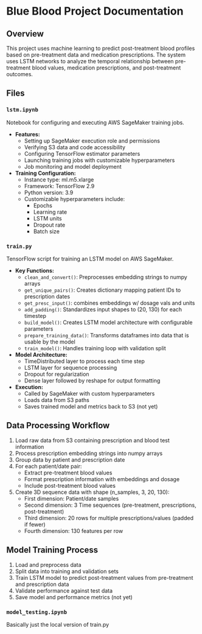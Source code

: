 # Blue Blood Project Documentation

## Overview
This project uses machine learning to predict post-treatment blood profiles based on pre-treatment data and medication prescriptions. The system uses LSTM networks to analyze the temporal relationship between pre-treatment blood values, medication prescriptions, and post-treatment outcomes.

## Files

### `lstm.ipynb`
Notebook for configuring and executing AWS SageMaker training jobs.
- **Features:**
  - Setting up SageMaker execution role and permissions
  - Verifying S3 data and code accessibility
  - Configuring TensorFlow estimator parameters
  - Launching training jobs with customizable hyperparameters
  - Job monitoring and model deployment
- **Training Configuration:**
  - Instance type: ml.m5.xlarge
  - Framework: TensorFlow 2.9
  - Python version: 3.9
  - Customizable hyperparameters include:
    - Epochs
    - Learning rate
    - LSTM units
    - Dropout rate
    - Batch size

### `train.py`
TensorFlow script for training an LSTM model on AWS SageMaker.
- **Key Functions:**
  - `clean_and_convert()`: Preprocesses embedding strings to numpy arrays
  - `get_unique_pairs()`: Creates dictionary mapping patient IDs to prescription dates
  - `get_presc_input()`: combines embeddings w/ dosage vals and units
  - `add_padding()`: Standardizes input shapes to (20, 130) for each timestep
  - `build_model()`: Creates LSTM model architecture with configurable parameters
  - `prepare_training_data()`: Transforms dataframes into data that is usable by the model
  - `train_model()`: Handles training loop with validation split
- **Model Architecture:**
  - TimeDistributed layer to process each time step
  - LSTM layer for sequence processing
  - Dropout for regularization
  - Dense layer followed by reshape for output formatting
- **Execution:** 
  - Called by SageMaker with custom hyperparameters
  - Loads data from S3 paths
  - Saves trained model and metrics back to S3 (not yet)

## Data Processing Workflow
1. Load raw data from S3 containing prescription and blood test information
2. Process prescription embedding strings into numpy arrays
3. Group data by patient and prescription date
4. For each patient/date pair:
   - Extract pre-treatment blood values
   - Format prescription information with embeddings and dosage
   - Include post-treatment blood values
5. Create 3D sequence data with shape (n_samples, 3, 20, 130):
   - First dimension: Patient/date samples
   - Second dimension: 3 Time sequences (pre-treatment, prescriptions, post-treatment)
   - Third dimension: 20 rows for multiple prescriptions/values (padded if fewer)
   - Fourth dimension: 130 features per row

## Model Training Process
1. Load and preprocess data
2. Split data into training and validation sets
3. Train LSTM model to predict post-treatment values from pre-treatment and prescription data
4. Validate performance against test data
5. Save model and performance metrics (not yet)

### `model_testing.ipynb`
Basically just the local version of train.py